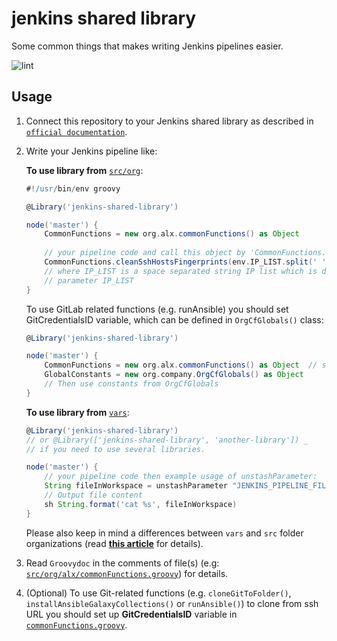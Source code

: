 # jenkins shared library

Some common things that makes writing Jenkins pipelines easier.

![lint](https://github.com/alexanderbazhenoff/jenkins-shared-library/actions/workflows/lint.yml/badge.svg?branch=main)

## Usage

1. Connect this repository to your Jenkins shared library as described in
[`official documentation`](https://www.jenkins.io/doc/book/pipeline/shared-libraries/#global-shared-libraries).
2. Write your Jenkins pipeline like:

    **To use library from** [`src/org`](src/org/alx):

    ```groovy
    #!/usr/bin/env groovy
    
    @Library('jenkins-shared-library')
    
    node('master') {
        CommonFunctions = new org.alx.commonFunctions() as Object
        
        // your pipeline code and call this object by 'CommonFunctions.<functionName>', e.g:
        CommonFunctions.cleanSshHostsFingerprints(env.IP_LIST.split(' ').toList())
        // where IP_LIST is a space separated string IP list which is defined by pipeline 
        // parameter IP_LIST
    }
    ```

    To use GitLab related functions (e.g. runAnsible) you should set GitCredentialsID variable, which can be defined in
`OrgCfGlobals()` class:

    ```groovy
    @Library('jenkins-shared-library')
   
    node('master') {
        CommonFunctions = new org.alx.commonFunctions() as Object  // shout be placed before GlobalConstants 
        GlobalConstants = new org.company.OrgCfGlobals() as Object
        // Then use constants from OrgCfGlobals        
    }
    ```

    **To use library from** [`vars`](vars):

    ```groovy
    @Library('jenkins-shared-library')
    // or @Library(['jenkins-shared-library', 'another-library']) _
    // if you need to use several libraries.
    
    node('master') {
        // your pipeline code then example usage of unstashParameter:
        String fileInWorkspace = unstashParameter "JENKINS_PIPELINE_FILE_PARAMETER_NAME"
        // Output file content
        sh String.format('cat %s', fileInWorkspace)
    }
    
    ```

    Please also keep in mind a differences between `vars` and `src` folder organizations
    (read [**this article**](http://tdongsi.github.io/blog/2017/12/26/class-in-jenkins-shared-library/) for details).

3. Read `Groovydoc` in the comments of file(s) (e.g:
[`src/org/alx/commonFunctions.groovy`](src/org/alx/commonFunctions.groovy)) for details.
4. (Optional) To use Git-related functions (e.g. `cloneGitToFolder()`, `installAnsibleGalaxyCollections()` or
`runAnsible()`) to clone from ssh URL you should set up **GitCredentialsID** variable in
[`commonFunctions.groovy`](src/org/alx/commonFunctions.groovy).
